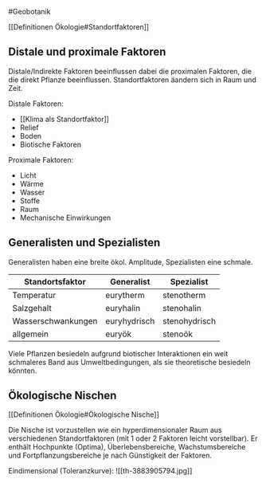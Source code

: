 #Geobotanik 

[[Definitionen Ökologie#Standortfaktoren]]

## Distale und proximale Faktoren

Distale/Indirekte Faktoren beeinflussen dabei die proximalen Faktoren, die die direkt Pflanze beeinflussen. Standortfaktoren äandern sich in Raum und Zeit.

Distale Faktoren:
- [[Klima als Standortfaktor]] 
- Relief
- Boden
- Biotische Faktoren

Proximale Faktoren:
- Licht
- Wärme
- Wasser
- Stoffe
- Raum
- Mechanische Einwirkungen

## Generalisten und Spezialisten

Generalisten haben eine breite ökol. Amplitude, Spezialisten eine schmale.

| Standortsfaktor    | Generalist   | Spezialist    |
| ------------------ | ------------ | ------------- |
| Temperatur         | eurytherm    | stenotherm    |
| Salzgehalt         | euryhalin    | stenohalin    |
| Wasserschwankungen | euryhydrisch | stenohydrisch |
| allgemein          | euryök       | stenoök       |

Viele Pflanzen besiedeln aufgrund biotischer Interaktionen ein weit schmaleres Band aus Umweltbedingungen, als sie theoretische besiedeln könnten.

## Ökologische Nischen

[[Definitionen Ökologie#Ökologische Nische]]

Die Nische ist vorzustellen wie ein hyperdimensionaler Raum aus verschiedenen Standortfaktoren (mit 1 oder 2 Faktoren leicht vorstellbar). Er enthält Hochpunkte (Optima), Überlebensbereiche, Wachstumsbereiche und Fortpflanzungsbereiche je nach Günstigkeit der Faktoren. 

Eindimensional (Toleranzkurve): 
![[th-3883905794.jpg]]